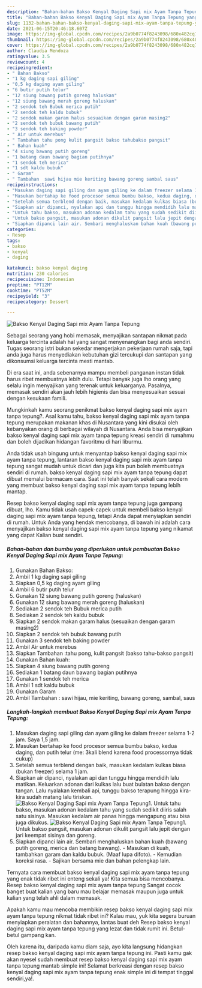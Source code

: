 ```yaml
---
description: "Bahan-bahan Bakso Kenyal Daging Sapi mix Ayam Tanpa Tepung yang enak Untuk Jualan"
title: "Bahan-bahan Bakso Kenyal Daging Sapi mix Ayam Tanpa Tepung yang enak Untuk Jualan"
slug: 1132-bahan-bahan-bakso-kenyal-daging-sapi-mix-ayam-tanpa-tepung-yang-enak-untuk-jualan
date: 2021-06-15T20:46:18.607Z
image: https://img-global.cpcdn.com/recipes/2a9b0774f8243098/680x482cq70/bakso-kenyal-daging-sapi-mix-ayam-tanpa-tepung-foto-resep-utama.jpg
thumbnail: https://img-global.cpcdn.com/recipes/2a9b0774f8243098/680x482cq70/bakso-kenyal-daging-sapi-mix-ayam-tanpa-tepung-foto-resep-utama.jpg
cover: https://img-global.cpcdn.com/recipes/2a9b0774f8243098/680x482cq70/bakso-kenyal-daging-sapi-mix-ayam-tanpa-tepung-foto-resep-utama.jpg
author: Claudia Mendoza
ratingvalue: 3.5
reviewcount: 4
recipeingredient:
- " Bahan Bakso"
- "1 kg daging sapi giling"
- "0,5 kg daging ayam giling"
- "6 butir putih telur"
- "12 siung bawang putih goreng haluskan"
- "12 siung bawang merah goreng haluskan"
- "2 sendok teh Bubuk merica putih"
- "2 sendok teh kaldu bubuk"
- "2 sendok makan garam halus sesuaikan dengan garam masing2"
- "2 sendok teh bubuk bawang putih"
- "3 sendok teh baking powder"
- " Air untuk merebus"
- " Tambahan tahu pong kulit pangsit bakso tahubakso pangsit"
- " Bahan kuah"
- "4 siung bawang putih goreng"
- "1 batang daun bawang bagian putihnya"
- "1 sendok teh merica"
- "1 sdt kaldu bubuk"
- " Garam"
- " Tambahan  sawi hijau mie keriting bawang goreng sambal saus"
recipeinstructions:
- "Masukan daging sapi giling dan ayam giling ke dalam freezer selama 1-2 jam. Saya 1,5 jam."
- "Masukan bertahap ke food procesor semua bumbu bakso, kedua daging, dan putih telur (me: 3kali blend karena food processornya tidak cukup)"
- "Setelah semua terblend dengan baik, masukan kedalam kulkas biasa (bukan freezer) selama 1 jam."
- "Siapkan air dipanci, nyalakan api dan tunggu hingga mendidih lalu matikan. Keluarkan adonan dari kulkas lalu buat bulatan bakso dengan tangan. Lalu nyalakan kembali api, tunggu bakso terapung hingga kira-kira sudah matang lalu tiriskan."
- "Untuk tahu bakso, masukan adonan kedalam tahu yang sudah sedikit diiris salah satu sisinya. Masukan kedalam air panas hingga mengapung atau bisa juga dikukus."
- "Untuk bakso pangsit, masukan adonan dikulit pangsit lalu jepit dengan jari keempat sisinya dan goreng."
- "Siapkan dipanci lain air. Sembari menghaluskan bahan kuah (bawang putih goreng, merica dan batang bawang).  Masukan di kuah, tambahkan garam dan kaldu bubuk. (Maaf lupa difoto). Kemudian koreksi rasa.  Sajikan bersama mie dan bahan pelengkap lain."
categories:
- Resep
tags:
- bakso
- kenyal
- daging

katakunci: bakso kenyal daging 
nutrition: 230 calories
recipecuisine: Indonesian
preptime: "PT12M"
cooktime: "PT52M"
recipeyield: "3"
recipecategory: Dessert

---
```



![Bakso Kenyal Daging Sapi mix Ayam Tanpa Tepung](https://img-global.cpcdn.com/recipes/2a9b0774f8243098/680x482cq70/bakso-kenyal-daging-sapi-mix-ayam-tanpa-tepung-foto-resep-utama.jpg)

Sebagai seorang yang hobi memasak, menyajikan santapan nikmat pada keluarga tercinta adalah hal yang sangat menyenangkan bagi anda sendiri. Tugas seorang istri bukan sekedar mengerjakan pekerjaan rumah saja, tapi anda juga harus menyediakan kebutuhan gizi tercukupi dan santapan yang dikonsumsi keluarga tercinta mesti mantab.

Di era  saat ini, anda sebenarnya mampu membeli panganan instan tidak harus ribet membuatnya lebih dulu. Tetapi banyak juga lho orang yang selalu ingin menyajikan yang terenak untuk keluarganya. Pasalnya, memasak sendiri akan jauh lebih higienis dan bisa menyesuaikan sesuai dengan kesukaan famili. 



Mungkinkah kamu seorang penikmat bakso kenyal daging sapi mix ayam tanpa tepung?. Asal kamu tahu, bakso kenyal daging sapi mix ayam tanpa tepung merupakan makanan khas di Nusantara yang kini disukai oleh kebanyakan orang di berbagai wilayah di Nusantara. Anda bisa menyajikan bakso kenyal daging sapi mix ayam tanpa tepung kreasi sendiri di rumahmu dan boleh dijadikan hidangan favoritmu di hari liburmu.

Anda tidak usah bingung untuk menyantap bakso kenyal daging sapi mix ayam tanpa tepung, lantaran bakso kenyal daging sapi mix ayam tanpa tepung sangat mudah untuk dicari dan juga kita pun boleh membuatnya sendiri di rumah. bakso kenyal daging sapi mix ayam tanpa tepung dapat dibuat memalui bermacam cara. Saat ini telah banyak sekali cara modern yang membuat bakso kenyal daging sapi mix ayam tanpa tepung lebih mantap.

Resep bakso kenyal daging sapi mix ayam tanpa tepung juga gampang dibuat, lho. Kamu tidak usah capek-capek untuk membeli bakso kenyal daging sapi mix ayam tanpa tepung, tetapi Anda dapat menyiapkan sendiri di rumah. Untuk Anda yang hendak mencobanya, di bawah ini adalah cara menyajikan bakso kenyal daging sapi mix ayam tanpa tepung yang nikamat yang dapat Kalian buat sendiri.

<!--inarticleads1-->

##### Bahan-bahan dan bumbu yang diperlukan untuk pembuatan Bakso Kenyal Daging Sapi mix Ayam Tanpa Tepung:

1. Gunakan  Bahan Bakso:
1. Ambil 1 kg daging sapi giling
1. Siapkan 0,5 kg daging ayam giling
1. Ambil 6 butir putih telur
1. Gunakan 12 siung bawang putih goreng (haluskan)
1. Gunakan 12 siung bawang merah goreng (haluskan)
1. Sediakan 2 sendok teh Bubuk merica putih
1. Sediakan 2 sendok teh kaldu bubuk
1. Siapkan 2 sendok makan garam halus (sesuaikan dengan garam masing2)
1. Siapkan 2 sendok teh bubuk bawang putih
1. Gunakan 3 sendok teh baking powder
1. Ambil  Air untuk merebus
1. Siapkan  Tambahan :tahu pong, kulit pangsit (bakso tahu-bakso pangsit)
1. Gunakan  Bahan kuah:
1. Siapkan 4 siung bawang putih goreng
1. Sediakan 1 batang daun bawang bagian putihnya
1. Gunakan 1 sendok teh merica
1. Ambil 1 sdt kaldu bubuk
1. Gunakan  Garam
1. Ambil  Tambahan : sawi hijau, mie keriting, bawang goreng, sambal, saus




<!--inarticleads2-->

##### Langkah-langkah membuat Bakso Kenyal Daging Sapi mix Ayam Tanpa Tepung:

1. Masukan daging sapi giling dan ayam giling ke dalam freezer selama 1-2 jam. Saya 1,5 jam.
1. Masukan bertahap ke food procesor semua bumbu bakso, kedua daging, dan putih telur (me: 3kali blend karena food processornya tidak cukup)
1. Setelah semua terblend dengan baik, masukan kedalam kulkas biasa (bukan freezer) selama 1 jam.
1. Siapkan air dipanci, nyalakan api dan tunggu hingga mendidih lalu matikan. Keluarkan adonan dari kulkas lalu buat bulatan bakso dengan tangan. Lalu nyalakan kembali api, tunggu bakso terapung hingga kira-kira sudah matang lalu tiriskan.
<img src="//assets-global.cpcdn.com/assets/icons/button_play-2c75c40dde080a61004c1f40b05d8f140eaff45d7e9e6481dc71c63d2e7c4909.png" alt="Bakso Kenyal Daging Sapi mix Ayam Tanpa Tepung">1. Untuk tahu bakso, masukan adonan kedalam tahu yang sudah sedikit diiris salah satu sisinya. Masukan kedalam air panas hingga mengapung atau bisa juga dikukus.
<img src="//assets-global.cpcdn.com/assets/icons/button_play-2c75c40dde080a61004c1f40b05d8f140eaff45d7e9e6481dc71c63d2e7c4909.png" alt="Bakso Kenyal Daging Sapi mix Ayam Tanpa Tepung">1. Untuk bakso pangsit, masukan adonan dikulit pangsit lalu jepit dengan jari keempat sisinya dan goreng.
1. Siapkan dipanci lain air. Sembari menghaluskan bahan kuah (bawang putih goreng, merica dan batang bawang). -  Masukan di kuah, tambahkan garam dan kaldu bubuk. (Maaf lupa difoto). - Kemudian koreksi rasa.  - Sajikan bersama mie dan bahan pelengkap lain.




Ternyata cara membuat bakso kenyal daging sapi mix ayam tanpa tepung yang enak tidak ribet ini enteng sekali ya! Kita semua bisa mencobanya. Resep bakso kenyal daging sapi mix ayam tanpa tepung Sangat cocok banget buat kalian yang baru mau belajar memasak maupun juga untuk kalian yang telah ahli dalam memasak.

Apakah kamu mau mencoba membikin resep bakso kenyal daging sapi mix ayam tanpa tepung nikmat tidak ribet ini? Kalau mau, yuk kita segera buruan menyiapkan peralatan dan bahannya, lantas buat deh Resep bakso kenyal daging sapi mix ayam tanpa tepung yang lezat dan tidak rumit ini. Betul-betul gampang kan. 

Oleh karena itu, daripada kamu diam saja, ayo kita langsung hidangkan resep bakso kenyal daging sapi mix ayam tanpa tepung ini. Pasti kamu gak akan nyesel sudah membuat resep bakso kenyal daging sapi mix ayam tanpa tepung mantab simple ini! Selamat berkreasi dengan resep bakso kenyal daging sapi mix ayam tanpa tepung enak simple ini di tempat tinggal sendiri,ya!.

